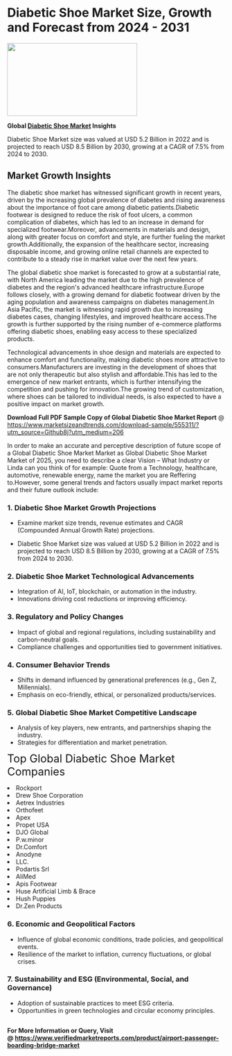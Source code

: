 <H1>Diabetic Shoe Market Size, Growth and Forecast from 2024 - 2031</H1><img class="aligncenter size-medium wp-image-584254" src="https://thirdeyenews.in/wp-content/uploads/2024/09/Global-Market-Research-300x168.jpeg" alt="" width="300" height="168" /><p><strong>Global&nbsp;<a href="https://www.marketsizeandtrends.com/download-sample/555311/?utm_source=Github8j?utm_medium=206">Diabetic Shoe Market</a> Insights</strong></p><p>Diabetic Shoe Market size was valued at USD 5.2 Billion in 2022 and is projected to reach USD 8.5 Billion by 2030, growing at a CAGR of 7.5% from 2024 to 2030.</p><p><h2>Market Growth Insights</h2> <p>The diabetic shoe market has witnessed significant growth in recent years, driven by the increasing global prevalence of diabetes and rising awareness about the importance of foot care among diabetic patients.Diabetic footwear is designed to reduce the risk of foot ulcers, a common complication of diabetes, which has led to an increase in demand for specialized footwear.Moreover, advancements in materials and design, along with greater focus on comfort and style, are further fueling the market growth.Additionally, the expansion of the healthcare sector, increasing disposable income, and growing online retail channels are expected to contribute to a steady rise in market value over the next few years.</p> <p>The global diabetic shoe market is forecasted to grow at a substantial rate, with North America leading the market due to the high prevalence of diabetes and the region's advanced healthcare infrastructure.Europe follows closely, with a growing demand for diabetic footwear driven by the aging population and awareness campaigns on diabetes management.In Asia Pacific, the market is witnessing rapid growth due to increasing diabetes cases, changing lifestyles, and improved healthcare access.The growth is further supported by the rising number of e-commerce platforms offering diabetic shoes, enabling easy access to these specialized products.</p> <p>Technological advancements in shoe design and materials are expected to enhance comfort and functionality, making diabetic shoes more attractive to consumers.Manufacturers are investing in the development of shoes that are not only therapeutic but also stylish and affordable.This has led to the emergence of new market entrants, which is further intensifying the competition and pushing for innovation.The growing trend of customization, where shoes can be tailored to individual needs, is also expected to have a positive impact on market growth.</p> <p><span class=""><strong>Download Full PDF Sample Copy of Global Diabetic Shoe Market Report</strong> @ <a href="https://www.marketsizeandtrends.com/download-sample/555311/?utm_source=Github8j?utm_medium=206" target="_blank">https://www.marketsizeandtrends.com/download-sample/555311/?utm_source=Github8j?utm_medium=206</a></span></p><p>In order to make an accurate and perceptive description of future scope of a Global&nbsp;Diabetic Shoe Market Market as Global&nbsp;Diabetic Shoe Market Market of 2025, you need to describe a clear Vision &ndash; What Industry or Linda can you think of for example: Quote from a Technology, healthcare, automotive, renewable energy, name the market you are Reffering to.However, some general trends and factors usually impact market reports and their future outlook include:</p><h3>1.&nbsp;<strong>Diabetic Shoe Market Growth Projections</strong></h3><ul><li>Examine market size trends, revenue estimates and CAGR (Compounded Annual Growth Rate) projections.</li><li><p>Diabetic Shoe Market size was valued at USD 5.2 Billion in 2022 and is projected to reach USD 8.5 Billion by 2030, growing at a CAGR of 7.5% from 2024 to 2030.</p></li></ul><h3>2.&nbsp;<strong>Diabetic Shoe Market Technological Advancements</strong></h3><ul><li>Integration of AI, IoT, blockchain, or automation in the industry.</li><li>Innovations driving cost reductions or improving efficiency.</li></ul><h3>3.&nbsp;<strong>Regulatory and Policy Changes</strong></h3><ul><li>Impact of global and regional regulations, including sustainability and carbon-neutral goals.</li><li>Compliance challenges and opportunities tied to government initiatives.</li></ul><h3>4.&nbsp;<strong>Consumer Behavior Trends</strong></h3><ul><li>Shifts in demand influenced by generational preferences (e.g., Gen Z, Millennials).</li><li>Emphasis on eco-friendly, ethical, or personalized products/services.</li></ul><h3>5.&nbsp;<strong>Global Diabetic Shoe Market Competitive Landscape</strong></h3><ul><li>Analysis of key players, new entrants, and partnerships shaping the industry.</li><li>Strategies for differentiation and market penetration.</li></ul><p data-pm-slice="1 1 []"><span style="color: inherit; font-family: inherit; font-size: 25px;">Top Global Diabetic Shoe Market Companies</span></p><div class="" data-test-id=""><p><li>Rockport</li><li> Drew Shoe Corporation</li><li> Aetrex Industries</li><li> Orthofeet</li><li> Apex</li><li> Propet USA</li><li> DJO Global</li><li> P.w.minor</li><li> Dr.Comfort</li><li> Anodyne</li><li> LLC.</li><li> Podartis Srl</li><li> AliMed</li><li> Apis Footwear</li><li> Huse Artificial Limb & Brace</li><li> Hush Puppies</li><li> Dr.Zen Products</li></p></div><h3>6.&nbsp;<strong>Economic and Geopolitical Factors</strong></h3><ul><li>Influence of global economic conditions, trade policies, and geopolitical events.</li><li>Resilience of the market to inflation, currency fluctuations, or global crises.</li></ul><h3>7.&nbsp;<strong>Sustainability and ESG (Environmental, Social, and Governance)</strong></h3><ul><li>Adoption of sustainable practices to meet ESG criteria.</li><li>Opportunities in green technologies and circular economy principles.</li></ul><h2><strong style="font-size: 14px;">For More Information or Query, Visit @&nbsp;</strong><a style="background-color: #ffffff; font-size: 14px;" href="https://www.marketsizeandtrends.com/report/diabetic-shoe-market/" target="_blank">https://www.verifiedmarketreports.com/product/airport-passenger-boarding-bridge-market</a></h2>